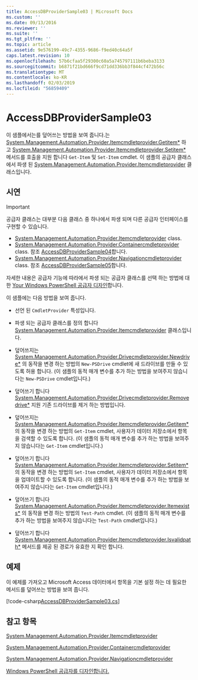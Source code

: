 ```yaml
---
title: AccessDBProviderSample03 | Microsoft Docs
ms.custom: ''
ms.date: 09/13/2016
ms.reviewer: ''
ms.suite: ''
ms.tgt_pltfrm: ''
ms.topic: article
ms.assetid: 9e576199-49c7-4355-9686-f9ed40c64a5f
caps.latest.revision: 10
ms.openlocfilehash: 57b6cfaa5f29300c60a5a745797111b6beba3133
ms.sourcegitcommit: b6871f21bd666f9cd71dd336bb3f844cf472b56c
ms.translationtype: MT
ms.contentlocale: ko-KR
ms.lasthandoff: 02/03/2019
ms.locfileid: "56859409"
---
```

# <a name="accessdbprovidersample03"></a>AccessDBProviderSample03

이 샘플에서는를 덮어쓰는 방법을 보여 줍니다.는 [System.Management.Automation.Provider.Itemcmdletprovider.Getitem*](/dotnet/api/System.Management.Automation.Provider.ItemCmdletProvider.GetItem) 하 고 [System.Management.Automation.Provider.Itemcmdletprovider.Setitem*](/dotnet/api/System.Management.Automation.Provider.ItemCmdletProvider.SetItem) 메서드를 호출을 지원 합니다 `Get-Item` 및 `Set-Item` cmdlet. 이 샘플의 공급자 클래스에서 파생 된 [System.Management.Automation.Provider.Itemcmdletprovider](/dotnet/api/System.Management.Automation.Provider.ItemCmdletProvider) 클래스입니다.

## <a name="demonstrates"></a>시연

> [!IMPORTANT]
> 공급자 클래스는 대부분 다음 클래스 중 하나에서 파생 되며 다른 공급자 인터페이스를 구현할 수 있습니다.
>
> -   [System.Management.Automation.Provider.Itemcmdletprovider](/dotnet/api/System.Management.Automation.Provider.ItemCmdletProvider) class.
> -   [System.Management.Automation.Provider.Containercmdletprovider](/dotnet/api/System.Management.Automation.Provider.ContainerCmdletProvider) class. 참조 [AccessDBProviderSample04](./accessdbprovidersample04.md)합니다.
> -   [System.Management.Automation.Provider.Navigationcmdletprovider](/dotnet/api/System.Management.Automation.Provider.NavigationCmdletProvider) class. 참조 [AccessDBProviderSample05](./accessdbprovidersample05.md)합니다.
>
> 자세한 내용은 공급자 기능에 따라에서 파생 되는 공급자 클래스를 선택 하는 방법에 대 한 [Your Windows PowerShell 공급자 디자인](./provider-types.md)합니다.

이 샘플에는 다음 방법을 보여 줍니다.

- 선언 된 `CmdletProvider` 특성입니다.

- 파생 되는 공급자 클래스를 정의 합니다 [System.Management.Automation.Provider.Itemcmdletprovider](/dotnet/api/System.Management.Automation.Provider.ItemCmdletProvider) 클래스입니다.

- 덮어쓰지는 [System.Management.Automation.Provider.Drivecmdletprovider.Newdrive*](/dotnet/api/System.Management.Automation.Provider.DriveCmdletProvider.NewDrive) 의 동작을 변경 하는 방법의 `New-PSDrive` cmdlet에 새 드라이브를 만들 수 있도록 허용 합니다. (이 샘플의 동적 매개 변수를 추가 하는 방법을 보여주지 않습니다는 `New-PSDrive` cmdlet입니다.)

- 덮어쓰기 합니다 [System.Management.Automation.Provider.Drivecmdletprovider.Removedrive*](/dotnet/api/System.Management.Automation.Provider.DriveCmdletProvider.RemoveDrive) 지원 기존 드라이브를 제거 하는 방법입니다.

- 덮어쓰지는 [System.Management.Automation.Provider.Itemcmdletprovider.Getitem*](/dotnet/api/System.Management.Automation.Provider.ItemCmdletProvider.GetItem) 의 동작을 변경 하는 방법의 `Get-Item` cmdlet, 사용자가 데이터 저장소에서 항목을 검색할 수 있도록 합니다. (이 샘플의 동적 매개 변수를 추가 하는 방법을 보여주지 않습니다는 `Get-Item` cmdlet입니다.)

- 덮어쓰기 합니다 [System.Management.Automation.Provider.Itemcmdletprovider.Setitem*](/dotnet/api/System.Management.Automation.Provider.ItemCmdletProvider.SetItem) 의 동작을 변경 하는 방법의 `Set-Item` cmdlet, 사용자가 데이터 저장소에서 항목을 업데이트할 수 있도록 합니다. (이 샘플의 동적 매개 변수를 추가 하는 방법을 보여주지 않습니다는 `Get-Item` cmdlet입니다.)

- 덮어쓰기 합니다 [System.Management.Automation.Provider.Itemcmdletprovider.Itemexists*](/dotnet/api/System.Management.Automation.Provider.ItemCmdletProvider.ItemExists) 의 동작을 변경 하는 방법의 `Test-Path` cmdlet. (이 샘플의 동적 매개 변수를 추가 하는 방법을 보여주지 않습니다는 `Test-Path` cmdlet입니다.)

- 덮어쓰기 합니다 [System.Management.Automation.Provider.Itemcmdletprovider.Isvalidpath*](/dotnet/api/System.Management.Automation.Provider.ItemCmdletProvider.IsValidPath) 메서드를 제공 된 경로가 유효한 지 확인 합니다.

## <a name="example"></a>예제

이 예제를 가져오고 Microsoft Access 데이터에서 항목을 기본 설정 하는 데 필요한 메서드를 덮어쓰는 방법을 보여 줍니다.

[!code-csharp[AccessDBProviderSample03.cs](../../powershell-sdk-samples/SDK-2.0/csharp/AccessDBProviderSample06/AccessDBProviderSample06.cs#L11-L976 "AccessDBProviderSample03.cs")]

## <a name="see-also"></a>참고 항목

[System.Management.Automation.Provider.Itemcmdletprovider](/dotnet/api/System.Management.Automation.Provider.ItemCmdletProvider)

[System.Management.Automation.Provider.Containercmdletprovider](/dotnet/api/System.Management.Automation.Provider.ContainerCmdletProvider)

[System.Management.Automation.Provider.Navigationcmdletprovider](/dotnet/api/System.Management.Automation.Provider.NavigationCmdletProvider)

[Windows PowerShell 공급자를 디자인합니다.](./provider-types.md)